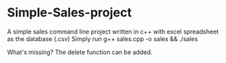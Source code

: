 # Simple-Sales-project
A simple sales command line project written in c++ with excel spreadsheet as the database (.csv)
Simply run 
g++ sales.cpp -o sales && ./sales

What's missing?
The delete function can be added.
